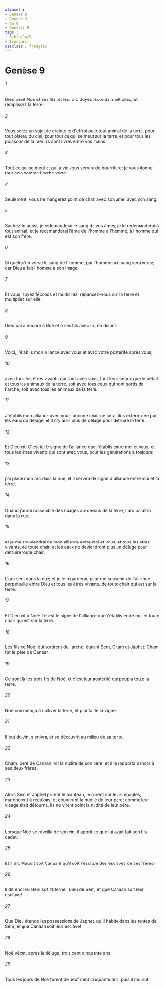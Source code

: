 ```yaml
---
aliases : 
- Genèse 9
- Genèse 9
- Gn 9
- Genesis 9
tags : 
- Bible/Gn/9
- français
cssclass : français
---
```


# Genèse 9

###### 1
Dieu bénit Noé et ses fils, et leur dit: Soyez féconds, multipliez, et remplissez la terre.
###### 2
Vous serez un sujet de crainte et d'effroi pour tout animal de la terre, pour tout oiseau du ciel, pour tout ce qui se meut sur la terre, et pour tous les poissons de la mer: ils sont livrés entre vos mains.
###### 3
Tout ce qui se meut et qui a vie vous servira de nourriture: je vous donne tout cela comme l'herbe verte.
###### 4
Seulement, vous ne mangerez point de chair avec son âme, avec son sang.
###### 5
Sachez-le aussi, je redemanderai le sang de vos âmes, je le redemanderai à tout animal; et je redemanderai l'âme de l'homme à l'homme, à l'homme qui est son frère.
###### 6
Si quelqu'un verse le sang de l'homme, par l'homme son sang sera versé; car Dieu a fait l'homme à son image.
###### 7
Et vous, soyez féconds et multipliez, répandez-vous sur la terre et multipliez sur elle.
###### 8
Dieu parla encore à Noé et à ses fils avec lui, en disant:
###### 9
Voici, j'établis mon alliance avec vous et avec votre postérité après vous;
###### 10
avec tous les êtres vivants qui sont avec vous, tant les oiseaux que le bétail et tous les animaux de la terre, soit avec tous ceux qui sont sortis de l'arche, soit avec tous les animaux de la terre.
###### 11
J'établis mon alliance avec vous: aucune chair ne sera plus exterminée par les eaux du déluge, et il n'y aura plus de déluge pour détruire la terre.
###### 12
Et Dieu dit: C'est ici le signe de l'alliance que j'établis entre moi et vous, et tous les êtres vivants qui sont avec vous, pour les générations à toujours:
###### 13
j'ai placé mon arc dans la nue, et il servira de signe d'alliance entre moi et la terre.
###### 14
Quand j'aurai rassemblé des nuages au-dessus de la terre, l'arc paraîtra dans la nue;
###### 15
et je me souviendrai de mon alliance entre moi et vous, et tous les êtres vivants, de toute chair, et les eaux ne deviendront plus un déluge pour détruire toute chair.
###### 16
L'arc sera dans la nue; et je le regarderai, pour me souvenir de l'alliance perpétuelle entre Dieu et tous les êtres vivants, de toute chair qui est sur la terre.
###### 17
Et Dieu dit à Noé: Tel est le signe de l'alliance que j'établis entre moi et toute chair qui est sur la terre.
###### 18
Les fils de Noé, qui sortirent de l'arche, étaient Sem, Cham et Japhet. Cham fut le père de Canaan.
###### 19
Ce sont là les trois fils de Noé, et c'est leur postérité qui peupla toute la terre.
###### 20
Noé commença à cultiver la terre, et planta de la vigne.
###### 21
Il but du vin, s'enivra, et se découvrit au milieu de sa tente.
###### 22
Cham, père de Canaan, vit la nudité de son père, et il le rapporta dehors à ses deux frères.
###### 23
Alors Sem et Japhet prirent le manteau, le mirent sur leurs épaules, marchèrent à reculons, et couvrirent la nudité de leur père; comme leur visage était détourné, ils ne virent point la nudité de leur père.
###### 24
Lorsque Noé se réveilla de son vin, il apprit ce que lui avait fait son fils cadet.
###### 25
Et il dit: Maudit soit Canaan! qu'il soit l'esclave des esclaves de ses frères!
###### 26
Il dit encore: Béni soit l'Eternel, Dieu de Sem, et que Canaan soit leur esclave!
###### 27
Que Dieu étende les possessions de Japhet, qu'il habite dans les tentes de Sem, et que Canaan soit leur esclave!
###### 28
Noé vécut, après le déluge, trois cent cinquante ans.
###### 29
Tous les jours de Noé furent de neuf cent cinquante ans; puis il mourut.
